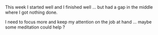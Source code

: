 This week I started well and I finished well ... but had a gap in the middle where I got nothing done.

I need to focus more and keep my attention on the job at hand ... maybe some meditation could help ?
